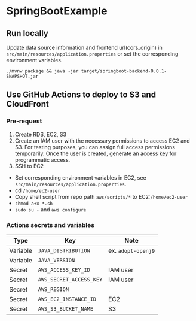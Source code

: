 # SpringBootExample

## Run locally
Update data source information and frontend url(cors_origin) in `src/main/resources/application.properties` or set the corresponding environment variables.

```
./mvnw package && java -jar target/springboot-backend-0.0.1-SNAPSHOT.jar
```

## Use GitHub Actions to deploy to S3 and CloudFront

### Pre-request
1. Create RDS, EC2, S3
2. Create an IAM user with the necessary permissions to access EC2 and S3. For testing purposes, you can assign full access permissions temporarily. Once the user is created, generate an access key for programmatic access.
3. SSH to EC2
* Set corresponding environment variables in EC2, see `src/main/resources/application.properties`.
* cd `/home/ec2-user`
* Copy shell script from repo path `aws/scripts/*` to EC2:`/home/ec2-user`
* `chmod a+x *.sh`
* `sudo su -` and `aws configure`

### Actions secrets and variables
|Type|Key|Note|
|---|---|---|
|Variable|`JAVA_DISTRIBUTION`|ex. `adopt-openj9`|
|Variable|`JAVA_VERSION`||
|Secret|`AWS_ACCESS_KEY_ID`|IAM user|
|Secret|`AWS_SECRET_ACCESS_KEY`|IAM user|
|Secret|`AWS_REGION`||
|Secret|`AWS_EC2_INSTANCE_ID`|EC2|
|Secret|`AWS_S3_BUCKET_NAME`|S3|
